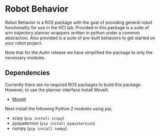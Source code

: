 # Robot Behavior

Robot Behavior is a ROS package with the goal of providing general robot
functionality for use in the HCI lab. Provided in this package is a suite of
arm trajectory planner wrappers written in python under a common abstraction.
Also provided is a suite of pre-built behaviors to get started on your robot
project.

Note that for the Authr release we have simplified the package to only the necessary modules.

## Dependencies
Currently there are no required ROS packages to build this package. However, to use
the planner interface install MoveIt.

- [MoveIt](http://wiki.ros.org/moveit)

Next install the following Python 2 modules using pip,

- scipy (`pip install scipy`)
- pyquaternion (`pip install pyquaternion`)
- numpy (`pip install numpy`)
